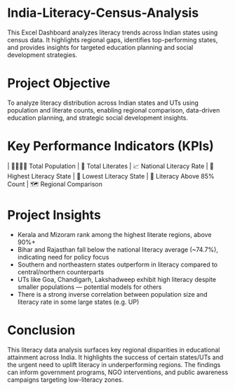 # India-Literacy-Census-Analysis
This Excel Dashboard analyzes literacy trends across Indian states using census data. It highlights regional gaps, identifies top-performing states, and provides insights for targeted education planning and social development strategies.

# Project Objective
To analyze literacy distribution across Indian states and UTs using population and literate counts, enabling regional comparison, data-driven education planning, and strategic social development insights.


# Key Performance Indicators (KPIs)
| 👨‍👩‍👧‍👦 Total Population 
| 📖 Total Literates
| 📈 National Literacy Rate
| 🧠 Highest Literacy State 
| 🚨 Lowest Literacy State 
| 🏁 Literacy Above 85% Count 
| 🗺️ Regional Comparison 

# Project Insights
- Kerala and Mizoram rank among the highest literate regions, above 90%+
- Bihar and Rajasthan fall below the national literacy average (~74.7%), indicating need for policy focus
- Southern and northeastern states outperform in literacy compared to central/northern counterparts
- UTs like Goa, Chandigarh, Lakshadweep exhibit high literacy despite smaller populations — potential models for others
- There is a strong inverse correlation between population size and literacy rate in some large states (e.g. UP)

# Conclusion
This literacy data analysis surfaces key regional disparities in educational attainment across India. It highlights the success of certain states/UTs and the urgent need to uplift literacy in underperforming regions. The findings can inform government programs, NGO interventions, and public awareness campaigns targeting low-literacy zones.





